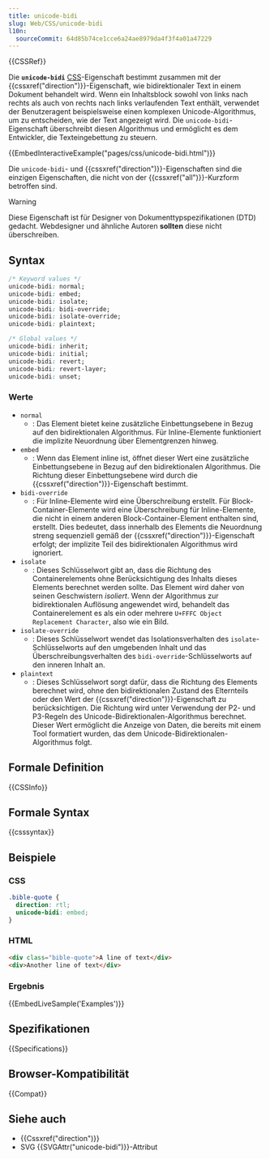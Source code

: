 ```yaml
---
title: unicode-bidi
slug: Web/CSS/unicode-bidi
l10n:
  sourceCommit: 64d85b74ce1cce6a24ae8979da4f3f4a01a47229
---
```


{{CSSRef}}

Die **`unicode-bidi`** [CSS](/de/docs/Web/CSS)-Eigenschaft bestimmt zusammen mit der {{cssxref("direction")}}-Eigenschaft, wie bidirektionaler Text in einem Dokument behandelt wird. Wenn ein Inhaltsblock sowohl von links nach rechts als auch von rechts nach links verlaufenden Text enthält, verwendet der Benutzeragent beispielsweise einen komplexen Unicode-Algorithmus, um zu entscheiden, wie der Text angezeigt wird. Die `unicode-bidi`-Eigenschaft überschreibt diesen Algorithmus und ermöglicht es dem Entwickler, die Texteingebettung zu steuern.

{{EmbedInteractiveExample("pages/css/unicode-bidi.html")}}

Die `unicode-bidi`- und {{cssxref("direction")}}-Eigenschaften sind die einzigen Eigenschaften, die nicht von der {{cssxref("all")}}-Kurzform betroffen sind.

> [!WARNING]
> Diese Eigenschaft ist für Designer von Dokumenttypspezifikationen (DTD) gedacht. Webdesigner und ähnliche Autoren **sollten** diese nicht überschreiben.

## Syntax

```css
/* Keyword values */
unicode-bidi: normal;
unicode-bidi: embed;
unicode-bidi: isolate;
unicode-bidi: bidi-override;
unicode-bidi: isolate-override;
unicode-bidi: plaintext;

/* Global values */
unicode-bidi: inherit;
unicode-bidi: initial;
unicode-bidi: revert;
unicode-bidi: revert-layer;
unicode-bidi: unset;
```

### Werte

- `normal`
  - : Das Element bietet keine zusätzliche Einbettungsebene in Bezug auf den bidirektionalen Algorithmus. Für Inline-Elemente funktioniert die implizite Neuordnung über Elementgrenzen hinweg.
- `embed`
  - : Wenn das Element inline ist, öffnet dieser Wert eine zusätzliche Einbettungsebene in Bezug auf den bidirektionalen Algorithmus. Die Richtung dieser Einbettungsebene wird durch die {{cssxref("direction")}}-Eigenschaft bestimmt.
- `bidi-override`
  - : Für Inline-Elemente wird eine Überschreibung erstellt. Für Block-Container-Elemente wird eine Überschreibung für Inline-Elemente, die nicht in einem anderen Block-Container-Element enthalten sind, erstellt. Dies bedeutet, dass innerhalb des Elements die Neuordnung streng sequenziell gemäß der {{cssxref("direction")}}-Eigenschaft erfolgt; der implizite Teil des bidirektionalen Algorithmus wird ignoriert.
- `isolate`
  - : Dieses Schlüsselwort gibt an, dass die Richtung des Containerelements ohne Berücksichtigung des Inhalts dieses Elements berechnet werden sollte. Das Element wird daher von seinen Geschwistern _isoliert_. Wenn der Algorithmus zur bidirektionalen Auflösung angewendet wird, behandelt das Containerelement es als ein oder mehrere `U+FFFC Object Replacement Character`, also wie ein Bild.
- `isolate-override`
  - : Dieses Schlüsselwort wendet das Isolationsverhalten des `isolate`-Schlüsselworts auf den umgebenden Inhalt und das Überschreibungsverhalten des `bidi-override`-Schlüsselworts auf den inneren Inhalt an.
- `plaintext`
  - : Dieses Schlüsselwort sorgt dafür, dass die Richtung des Elements berechnet wird, ohne den bidirektionalen Zustand des Elternteils oder den Wert der {{cssxref("direction")}}-Eigenschaft zu berücksichtigen. Die Richtung wird unter Verwendung der P2- und P3-Regeln des Unicode-Bidirektionalen-Algorithmus berechnet. Dieser Wert ermöglicht die Anzeige von Daten, die bereits mit einem Tool formatiert wurden, das dem Unicode-Bidirektionalen-Algorithmus folgt.

## Formale Definition

{{CSSInfo}}

## Formale Syntax

{{csssyntax}}

## Beispiele

### CSS

```css
.bible-quote {
  direction: rtl;
  unicode-bidi: embed;
}
```

### HTML

```html
<div class="bible-quote">A line of text</div>
<div>Another line of text</div>
```

### Ergebnis

{{EmbedLiveSample('Examples')}}

## Spezifikationen

{{Specifications}}

## Browser-Kompatibilität

{{Compat}}

## Siehe auch

- {{Cssxref("direction")}}
- SVG {{SVGAttr("unicode-bidi")}}-Attribut
